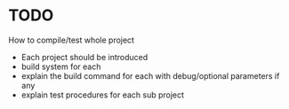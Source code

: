 # TODO

How to compile/test whole project

- Each project should be introduced
- build system for each
- explain the build command for each with debug/optional parameters if any
- explain test procedures for each sub project
